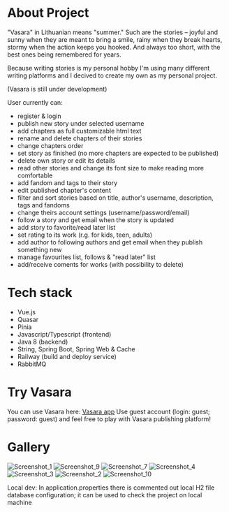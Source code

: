 # About Project
"Vasara" in Lithuanian means "summer." Such are the stories – joyful and sunny when they are meant to bring a smile, rainy when they break hearts, stormy when the action keeps you hooked. And always too short, with the best ones being remembered for years.

Because writing stories is my personal hobby I'm using many different writing platforms and I decived to create my own as my personal project.

(Vasara is still under development)

User currently can:
- register & login
- publish new story under selected username
- add chapters as full customizable html text
- rename and delete chapters of their stories
- change chapters order
- set story as finished (no more chapters are expected to be published)
- delete own story or edit its details
- read other stories and change its font size to make reading more comfortable
- add fandom and tags to their story
- edit published chapter's content
- filter and sort stories based on title, author's username, description, tags and fandoms
- change theirs account settings (username/password/email)
- follow a story and get email when the story is updated
- add story to favorite/read later list
- set rating to its work (r.g. for kids, teen, adults)
-  add author to following authors and get email when they publish something new
-  manage favourites list, follows & "read later" list
-  add/receive coments for works (with possibility to delete)


# Tech stack
- Vue.js
- Quasar
- Pinia
- Javascript/Typescript (frontend)
- Java 8 (backend)
- String, Spring Boot, Spring Web & Cache
-  Railway (build and deploy service)
-  RabbitMQ

# Try Vasara
You can use Vasara here:
[Vasara app](https://vasaraf-production.up.railway.app/#/) 
Use guest account (login: guest; password: guest) and feel free to play with Vasara publishing platform!

# Gallery
![Screenshot_1](https://github.com/user-attachments/assets/551dfb59-a336-40da-8cbe-51ad502aa984)
![Screenshot_9](https://github.com/user-attachments/assets/0bcecd5c-69e9-420d-9154-3da732d68ad7)
![Screenshot_7](https://github.com/user-attachments/assets/271cac57-13fe-4f50-8341-6824b085e8d9)
![Screenshot_4](https://github.com/user-attachments/assets/9515dd00-4139-4606-afd4-5c077d2526a0)
![Screenshot_3](https://github.com/user-attachments/assets/3b6eee82-d32e-472e-8213-7868e0b3782a)
![Screenshot_2](https://github.com/user-attachments/assets/6aa8f6db-1862-40c0-b7e3-b9eb6e8c1dbb)
![Screenshot_10](https://github.com/user-attachments/assets/a4143d34-5c2a-41af-b4b2-b5fd1bc897e2)




Local dev:
In application.properties there is commented out local H2 file database configuration; it can be used to check the project on local machine

